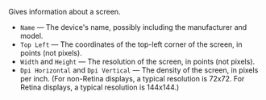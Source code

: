 Gives information about a screen.

   - `Name` — The device's name, possibly including the manufacturer and model.
   - `Top Left` — The coordinates of the top-left corner of the screen, in points (not pixels).
   - `Width` and `Height` — The resolution of the screen, in points (not pixels).
   - `Dpi Horizontal` and `Dpi Vertical` — The density of the screen, in pixels per inch.  (For non-Retina displays, a typical resolution is 72x72.  For Retina displays, a typical resolution is 144x144.)
